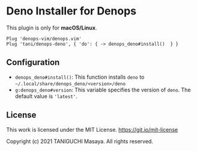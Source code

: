 # Deno Installer for Denops

This plugin is only for **macOS/Linux**.

```
Plug 'denops-vim/denops.vim'
Plug 'tani/denops-deno', { 'do': { -> denops_deno#install()  } }
```

## Configuration

- `denops_deno#install()`:
  This function installs `deno` to `~/.local/share/denops_deno/<version>/deno`
- `g:denops_deno#version`:
  This variable specifies the version of `deno`. The default value is `'latest'`.

## License

This work is licensed under the MIT License. https://git.io/mit-license

Copyright (c) 2021 TANIGUCHI Masaya. All rights reserved.
